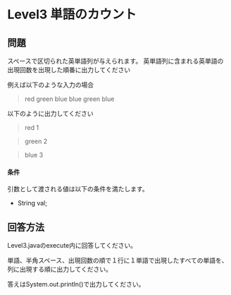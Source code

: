 Level3 単語のカウント
=============================================

問題
-----------------------
スペースで区切られた英単語列が与えられます。
英単語列に含まれる英単語の出現回数を出現した順番に出力してください

例えば以下のような入力の場合
> red green blue blue green blue

以下のように出力してください

> red 1

> green 2

> blue 3

#### 条件

引数として渡される値は以下の条件を満たします。

* String val;

回答方法
----
Level3.javaのexecute内に回答してください。

単語、半角スペース、出現回数の順で１行に１単語で出現したすべての単語を、列に出現する順に出力してください。

答えはSystem.out.println()で出力してください。
